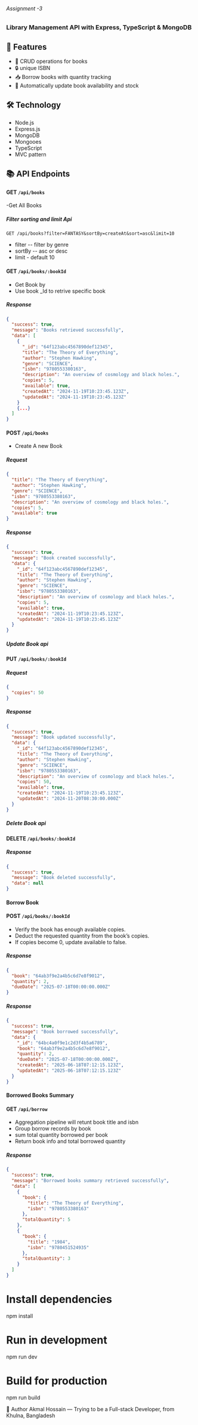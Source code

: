 
###### Assignment -3
### Library Management API with Express, TypeScript & MongoDB

## 🚀 Features
- 📘 CRUD operations for books
- 🔒 unique ISBN 
- 📥 Borrow books with quantity tracking
- 🔁 Automatically update book availability and stock

## 🛠 Technology 
- Node.js
- Express.js
- MongoDB 
- Mongooes
- TypeScript
- MVC pattern 

## 📚 API Endpoints

#### GET `/api/books`
-Get All Books

##### Filter sorting and limit Api

`GET /api/books?filter=FANTASY&sortBy=createAt&sort=asc&limit=10`

- filter  -- filter by genre
- sortBy -- asc or desc
- limit - default 10

#### GET `/api/books/:bookId`
- Get Book by 
- Use book _Id to retrive specific book

##### Response

```json
{
  "success": true,
  "message": "Books retrieved successfully",
  "data": [
    {
      "_id": "64f123abc4567890def12345",
      "title": "The Theory of Everything",
      "author": "Stephen Hawking",
      "genre": "SCIENCE",
      "isbn": "9780553380163",
      "description": "An overview of cosmology and black holes.",
      "copies": 5,
      "available": true,
      "createdAt": "2024-11-19T10:23:45.123Z",
      "updatedAt": "2024-11-19T10:23:45.123Z"
    }
    {...}
  ]
}
```

#### POST `/api/books`
- Create A new Book

##### Request
```json
{
  "title": "The Theory of Everything",
  "author": "Stephen Hawking",
  "genre": "SCIENCE",
  "isbn": "9780553380163",
  "description": "An overview of cosmology and black holes.",
  "copies": 5,
  "available": true
}
```

##### Response

```json
{
  "success": true,
  "message": "Book created successfully",
  "data": {
    "_id": "64f123abc4567890def12345",
    "title": "The Theory of Everything",
    "author": "Stephen Hawking",
    "genre": "SCIENCE",
    "isbn": "9780553380163",
    "description": "An overview of cosmology and black holes.",
    "copies": 5,
    "available": true,
    "createdAt": "2024-11-19T10:23:45.123Z",
    "updatedAt": "2024-11-19T10:23:45.123Z"
  }
}
```

##### Update Book api

#### PUT `/api/books/:bookId`

##### Request

```json
{
  "copies": 50
}
```

##### Response

```json
{
  "success": true,
  "message": "Book updated successfully",
  "data": {
    "_id": "64f123abc4567890def12345",
    "title": "The Theory of Everything",
    "author": "Stephen Hawking",
    "genre": "SCIENCE",
    "isbn": "9780553380163",
    "description": "An overview of cosmology and black holes.",
    "copies": 50,
    "available": true,
    "createdAt": "2024-11-19T10:23:45.123Z",
    "updatedAt": "2024-11-20T08:30:00.000Z"
  }
}
```

##### Delete Book api

#### DELETE `/api/books/:bookId`


##### Response
```json
{
  "success": true,
  "message": "Book deleted successfully",
  "data": null
}
```

#### Borrow Book 

#### POST `/api/books/:bookId`

- Verify the book has enough available copies.
- Deduct the requested quantity from the book’s copies.
- If copies become 0, update available to false.


##### Response

```json
{
  "book": "64ab3f9e2a4b5c6d7e8f9012",
  "quantity": 2,
  "dueDate": "2025-07-18T00:00:00.000Z"
}

```

##### Response

```json
{
  "success": true,
  "message": "Book borrowed successfully",
  "data": {
    "_id": "64bc4a0f9e1c2d3f4b5a6789",
    "book": "64ab3f9e2a4b5c6d7e8f9012",
    "quantity": 2,
    "dueDate": "2025-07-18T00:00:00.000Z",
    "createdAt": "2025-06-18T07:12:15.123Z",
    "updatedAt": "2025-06-18T07:12:15.123Z"
  }
}
```

#### Borrowed Books Summary 

#### GET `/api/borrow`

- Aggregation pipeline will retunt book title and isbn 
- Group borrow records by book
- sum total quantity borrowed per book
- Return book info and total borrowed quantity


##### Response

```json
{
  "success": true,
  "message": "Borrowed books summary retrieved successfully",
  "data": [
    {
      "book": {
        "title": "The Theory of Everything",
        "isbn": "9780553380163"
      },
      "totalQuantity": 5
    },
    {
      "book": {
        "title": "1984",
        "isbn": "9780451524935"
      },
      "totalQuantity": 3
    }
  ]
}
```

# Install dependencies
npm install

# Run in development
npm run dev

# Build for production
npm run build


🙌 Author
Akmal Hossain — Trying to be a Full-stack Developer,  from Khulna, Bangladesh